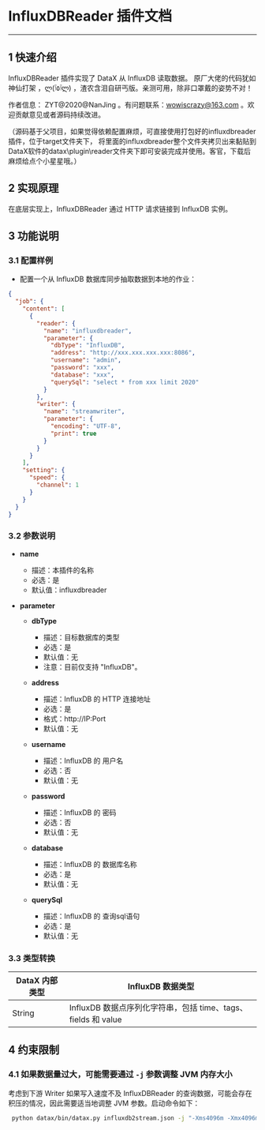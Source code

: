 
# InfluxDBReader 插件文档

___


## 1 快速介绍

InfluxDBReader 插件实现了 DataX 从 InfluxDB 读取数据。
原厂大佬的代码犹如神仙打架 ，ლ(ٱ٥ٱლ) ，渣农含泪自研丐版。亲测可用，除非口罩戴的姿势不对！

作者信息： ZYT@2020@NanJing 。有问题联系：wowiscrazy@163.com 。欢迎贡献意见或者源码持续改进。

（源码基于父项目，如果觉得依赖配置麻烦，可直接使用打包好的influxdbreader插件，位于target文件夹下，
将里面的influxdbreader整个文件夹拷贝出来黏贴到DataX软件的datax\plugin\reader文件夹下即可安装完成并使用。客官，下载后麻烦给点个小星星哦。）


## 2 实现原理

在底层实现上，InfluxDBReader 通过 HTTP 请求链接到 InfluxDB 实例。



## 3 功能说明

### 3.1 配置样例

* 配置一个从 InfluxDB 数据库同步抽取数据到本地的作业：



```json
{
  "job": {
    "content": [
      {
        "reader": {
          "name": "influxdbreader",
          "parameter": {
            "dbType": "InfluxDB",
            "address": "http://xxx.xxx.xxx.xxx:8086",
            "username": "admin",
            "password": "xxx",
            "database": "xxx",
            "querySql": "select * from xxx limit 2020"
          }
        },
        "writer": {
          "name": "streamwriter",
          "parameter": {
            "encoding": "UTF-8",
            "print": true
          }
        }
      }
    ],
    "setting": {
      "speed": {
        "channel": 1
      }
    }
  }
}
```







### 3.2 参数说明

* **name**
  * 描述：本插件的名称
  * 必选：是
  * 默认值：influxdbreader

* **parameter**
  * **dbType**
    * 描述：目标数据库的类型
    * 必选：是
    * 默认值：无
    * 注意：目前仅支持 "InfluxDB"。

  * **address**
    * 描述：InfluxDB 的 HTTP 连接地址
    * 必选：是
    * 格式：http://IP:Port
    * 默认值：无
    
  * **username**
    * 描述：InfluxDB 的 用户名
    * 必选：否
    * 默认值：无
    
  * **password**
    * 描述：InfluxDB 的 密码
    * 必选：否
    * 默认值：无
    
  * **database**
    * 描述：InfluxDB 的 数据库名称
    * 必选：是
    * 默认值：无
    
  * **querySql**
    * 描述：InfluxDB 的 查询sql语句
    * 必选：是
    * 默认值：无   
 



### 3.3 类型转换

| DataX 内部类型 | InfluxDB 数据类型                                                |
| -------------- | ------------------------------------------------------------ |
| String         | InfluxDB 数据点序列化字符串，包括 time、tags、fields 和 value |






## 4 约束限制

### 4.1 如果数据量过大，可能需要通过 `-j` 参数调整 JVM 内存大小

考虑到下游 Writer 如果写入速度不及 InfluxDBReader 的查询数据，可能会存在积压的情况，因此需要适当地调整 JVM 参数。启动命令如下：

```bash
 python datax/bin/datax.py influxdb2stream.json -j "-Xms4096m -Xmx4096m"
```







